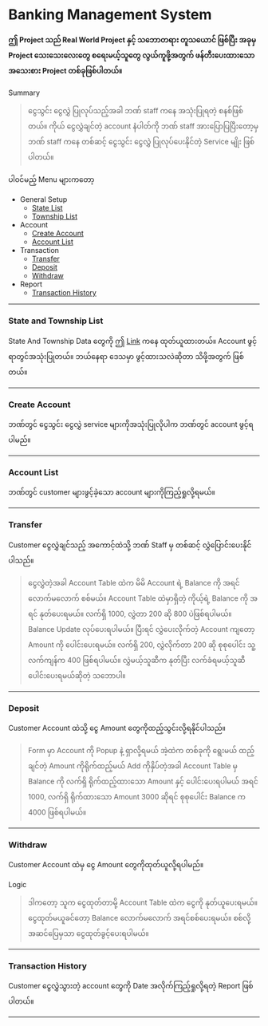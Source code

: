 # Banking Management System

#### ဤ Project သည် Real World Project နှင့် သဘောတရား တူသယောင် ဖြစ်ပြီး အခုမှ Project သေးသေးလေးတွေ စရေးမယ့်သူတွေ လွယ်ကူဖို့အတွက် ဖန်တီးပေးထားသော အသေးစား Project တစ်ခုဖြစ်ပါတယ်။

Summary 
> ငွေသွင်း ငွေလွှဲ ပြုလုပ်သည့်အခါ ဘဏ် staff ကနေ အသုံးပြုရတဲ့ စနစ်ဖြစ်တယ်။ ကိုယ်‌‌ ငွေလွှဲချင်တဲ့ account နံပါတ်ကို ဘဏ် staff အားပြောပြပြီးတော့မှ ဘဏ် staff ကနေ တစ်ဆင့် ငွေသွင်း ငွေလွှဲ‌ ပြုလုပ်ပေးနိုင်တဲ့  Service မျိုး ဖြစ်ပါတယ်။



ပါ၀င်မည့် Menu များကတော့
- General Setup
  - [State List](#state-and-township-list)
  - [Township List](#state-and-township-list)
- Account
  - [Create Account](#create-account)
  - [Account List](#account-list)
- Transaction
  - [Transfer](#transfer)
  - [Deposit](#deposit)
  - [Withdraw](#withdraw)
- Report
  - [Transaction History](#transaction-history)

-----
  

### State and Township List
State And Township Data တွေကို ဤ [Link](https://themimu.info/place-codes) ကနေ ထုတ်ယူထားတယ်။ Account ဖွင့်ရာတွင်အသုံးပြုတယ်။ ဘယ်နေရာ ဒေသမှာ ဖွင့်ထားသလဲဆိုတာ သိဖို့အတွက် ဖြစ်တယ်။

-----

### Create Account
ဘဏ်တွင် ငွေသွင်း ငွေလွှဲ service များကိုအသုံးပြုလိုပါက ဘဏ်တွင် account ဖွင့်ရပါမည်။

-----

### Account List

ဘဏ်တွင် customer များဖွင့်ခဲ့သော account များကိုကြည့်ရှုလို့ရမယ်။

-----


### Transfer

Customer ငွေလွှဲချင်သည့် အကောင့်ထဲသို့ ဘဏ် Staff မှ တစ်ဆင့် လွှဲပြောင်းပေးနိုင်ပါသည်။

> ငွေလွှဲတဲ့အခါ Account Table ထဲက မိမိ Account ရဲ့ Balance ကို အရင်လောက်မလောက် စစ်မယ်။ Account Table ထဲမှာရှိတဲ့ ကိုယ့်ရဲ့ Balance ကို
အရင် နုတ်ပေးရမယ်။ လက်ရှိ 1000, လွှဲတာ 200 ဆို 800 ပဲဖြစ်ရပါမယ်။ Balance Update လုပ်ပေးရပါမယ်။
ပြီးရင် လွှဲပေးလိုက်တဲ့ Account ကျတော့ Amount ကို ပေါင်းပေးရမယ်။ လက်ရှိ 200, လွှဲလိုက်တာ 200 ဆို
စုစုပေါင်း သူ့လက်ကျန်က 400 ဖြစ်ရပါမယ်။ လွှဲမယ့်သူဆီက နုတ်ပြီး လက်ခံရမယ့်သူဆီ ပေါင်းပေးရမယ်ဆိုတဲ့ သဘောပါ။


-----

### Deposit

Customer Account ထဲသို့ ငွေ Amount တွေကိုထည့်သွင်းလို့ရနိုင်ပါသည်။

> Form မှာ Account ကို Popup နဲ့ ရှာလို့ရမယ် အဲ့ထဲက တစ်ခုကို ရွေးမယ် ထည့်ချင်တဲ့ Amount ကိုရိုက်ထည့်မယ် Add ကိုနှိပ်တဲ့အခါ Account Table မှ Balance ကို လက်ရှိ ရိုက်ထည့်ထားသော Amount နှင့် ပေါင်းပေးရပါမယ်
အရင် 1000, လက်ရှိ ရိုက်ထားသော Amount 3000 ဆိုရင် စုစုပေါင်း Balance က 4000 ဖြစ်ရပါမယ်။
-----

### Withdraw

Customer Account ထဲမှ ငွေ Amount တွေကိုထုတ်ယူလို့ရပါမည်။

Logic
> ဒါကတော့ သူက ငွေထုတ်တာမို့ Account Table ထဲက ငွေကို နုတ်ယူပေးရမယ်။ ငွေထုတ်မယူခင်တော့ Balance လောက်မလောက် အရင်စစ်ပေးရမယ်။ စစ်လို့အဆင်ပြေမှသာ 
ငွေထုတ်ခွင့်ပေးရပါမယ်။

-----

### Transaction History

Customer ငွေလွှဲသွားတဲ့ account တွေကို Date အလိုက်ကြည့်ရှုလို့ရတဲ့ Report ဖြစ်ပါတယ်။

-----
